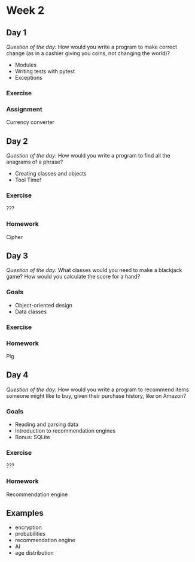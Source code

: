 # Week 2

## Day 1

_Question of the day:_ How would you write a program to make correct change (as in a cashier giving you coins, not changing the world)?

- Modules
- Writing tests with pytest
- Exceptions

### Exercise

### Assignment

Currency converter

## Day 2

_Question of the day:_ How would you write a program to find all the anagrams of a phrase?

- Creating classes and objects
- Tool Time!

### Exercise

???

### Homework

Cipher

## Day 3

_Question of the day:_ What classes would you need to make a blackjack game? How would you calculate the score for a hand?

### Goals

- Object-oriented design
- Data classes

### Exercise

### Homework

Pig

## Day 4

_Question of the day:_ How would you write a program to recommend items someone might like to buy, given their purchase history, like on Amazon?

### Goals

- Reading and parsing data
- Introduction to recommendation engines
- Bonus: SQLite

### Exercise

???

### Homework

Recommendation engine

## Examples

- encryption
- probabilities
- recommendation engine
- AI
- age distribution
